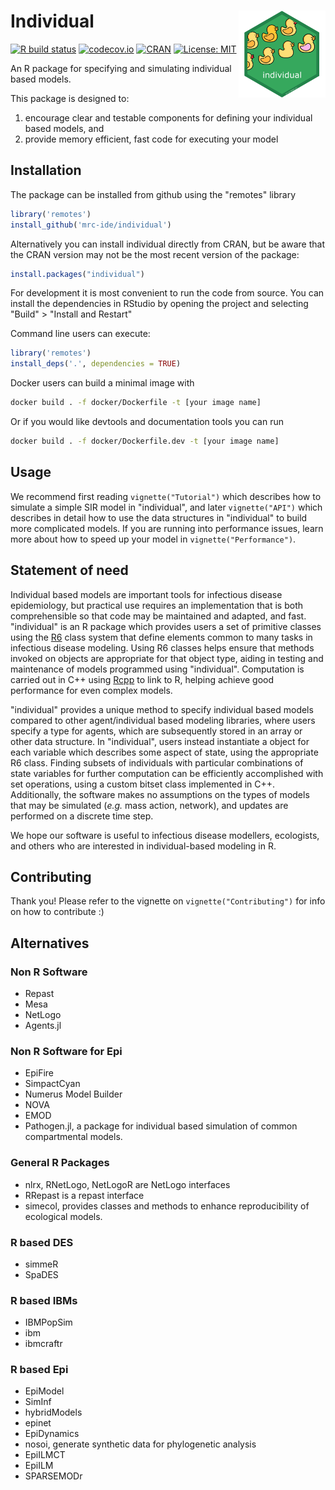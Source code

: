 # Individual <img src='man/figures/logo.png' align="right" height="139" />

<!-- badges: start -->
[![R build status](https://github.com/mrc-ide/individual/workflows/R-CMD-check/badge.svg)](https://github.com/mrc-ide/individual/actions)
[![codecov.io](https://codecov.io/github/mrc-ide/individual/coverage.svg)](https://codecov.io/github/mrc-ide/individual)
[![CRAN](https://www.r-pkg.org/badges/version/individual)](https://cran.r-project.org/package=individual)
[![License: MIT](https://img.shields.io/badge/License-MIT-yellow.svg)](https://opensource.org/licenses/MIT)
<!-- badges: end -->

An R package for specifying and simulating individual based models.

This package is designed to:

  1. encourage clear and testable components for defining your individual based 
models, and
  2. provide memory efficient, fast code for executing your model

## Installation

The package can be installed from github using the "remotes" library

```R
library('remotes')
install_github('mrc-ide/individual')
```

Alternatively you can install individual directly from CRAN, but be aware that
the CRAN version may not be the most recent version of the package:

```R
install.packages("individual")
```

For development it is most convenient to run the code from source. You can
install the dependencies in RStudio by opening the project and selecting "Build" > "Install and Restart"

Command line users can execute:

```R
library('remotes')
install_deps('.', dependencies = TRUE)
```

Docker users can build a minimal image with

```bash
docker build . -f docker/Dockerfile -t [your image name]
```

Or if you would like devtools and documentation tools you can run

```bash
docker build . -f docker/Dockerfile.dev -t [your image name]
```

## Usage

We recommend first reading `vignette("Tutorial")` which describes
how to simulate a simple SIR model in "individual", and later `vignette("API")`
which describes in detail how to use the data structures in "individual" to
build more complicated models. If you are running into performance issues,
learn more about how to speed up your model in `vignette("Performance")`.

## Statement of need

Individual based models are important tools for infectious disease epidemiology,
but practical use requires an implementation that is both comprehensible so that
code may be maintained and adapted, and fast. "individual" is an R package which
provides users a set of primitive classes using the [R6](https://github.com/r-lib/R6)
class system that define elements common to many tasks in infectious disease
modeling. Using R6 classes helps ensure that methods invoked on objects are
appropriate for that object type, aiding in testing and maintenance of models
programmed using "individual". Computation is carried out in C++ using 
[Rcpp](https://github.com/RcppCore/Rcpp) to link to R, helping achieve good
performance for even complex models.

"individual" provides a unique method to specify individual based models compared
to other agent/individual based modeling libraries, where users specify a type
for agents, which are subsequently stored in an array or other data structure.
In "individual", users instead instantiate a object for each variable which
describes some aspect of state, using the appropriate R6 class. Finding subsets
of individuals with particular combinations of state variables for further
computation can be efficiently accomplished with set operations, using a custom
bitset class implemented in C++. Additionally, the software makes no assumptions
on the types of models that may be simulated (*e.g.* mass action, network),
and updates are performed on a discrete time step.

We hope our software is useful to infectious disease modellers, ecologists, and
others who are interested in individual-based modeling in R.

## Contributing

Thank you! Please refer to the vignette on `vignette("Contributing")` for info on how to
contribute :)

## Alternatives

### Non R Software

 - Repast
 - Mesa
 - NetLogo
 - Agents.jl

### Non R Software for Epi

 - EpiFire
 - SimpactCyan
 - Numerus Model Builder
 - NOVA
 - EMOD
 - Pathogen.jl, a package for individual based simulation of common compartmental models.

### General R Packages

 - nlrx, RNetLogo, NetLogoR are NetLogo interfaces
 - RRepast is a repast interface
 - simecol, provides classes and methods to enhance reproducibility of ecological models.

### R based DES

 - simmeR
 - SpaDES

### R based IBMs

 - IBMPopSim
 - ibm
 - ibmcraftr

### R based Epi

 - EpiModel 
 - SimInf
 - hybridModels
 - epinet
 - EpiDynamics
 - nosoi, generate synthetic data for phylogenetic analysis
 - EpiILMCT
 - EpiILM
 - SPARSEMODr
